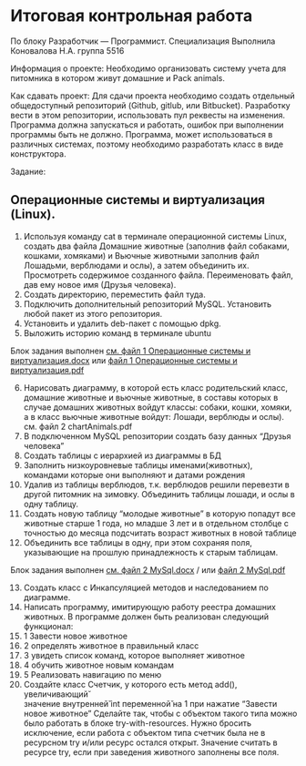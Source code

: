 # Итоговая контрольная работа 
По блоку Разработчик — Программист. Специализация
Выполнила Коновалова Н.А.
группа 5516

Информация о проекте:
Необходимо организовать систему учета для питомника в котором живут домашние и Pack animals.

Как сдавать проект:
Для сдачи проекта необходимо создать отдельный общедоступный репозиторий (Github, gitlub, или Bitbucket). 
Разработку вести в этом репозитории, использовать пул реквесты на изменения. Программа должна запускаться 
и работать, ошибок при выполнении программы быть не должно. Программа, может использоваться в различных 
системах, поэтому необходимо разработать класс в виде конструктора.

Задание:

## Операционные системы и виртуализация (Linux).

1. Используя команду cat в терминале операционной системы Linux, создать
два файла Домашние животные (заполнив файл собаками, кошками,
хомяками) и Вьючные животными заполнив файл Лошадьми, верблюдами и
ослы), а затем объединить их. Просмотреть содержимое созданного файла.
Переименовать файл, дав ему новое имя (Друзья человека).
2. Создать директорию, переместить файл туда.
3. Подключить дополнительный репозиторий MySQL. Установить любой пакет
из этого репозитория.
4. Установить и удалить deb-пакет с помощью dpkg.
5. Выложить историю команд в терминале ubuntu

Блок задания выполнен [см. файл 1 Операционные системы и виртуализация.docx](./1%20Операционные%20системы%20и%20виртуализация.docx)
или [файл 1 Операционные системы и виртуализация.pdf](./1%20Операционные%20системы%20и%20виртуализация.pdf)

6. Нарисовать диаграмму, в которой есть класс родительский класс, домашние
животные и вьючные животные, в составы которых в случае домашних
животных войдут классы: собаки, кошки, хомяки, а в класс вьючные животные
войдут: Лошади, верблюды и ослы). см. файл 2 chartAnimals.pdf
7. В подключенном MySQL репозитории создать базу данных “Друзья
человека”
8. Создать таблицы с иерархией из диаграммы в БД
9. Заполнить низкоуровневые таблицы именами(животных), командами
которые они выполняют и датами рождения
10. Удалив из таблицы верблюдов, т.к. верблюдов решили перевезти в другой
питомник на зимовку. Объединить таблицы лошади, и ослы в одну таблицу.
11. Создать новую таблицу “молодые животные” в которую попадут все
животные старше 1 года, но младше 3 лет и в отдельном столбце с точностью
до месяца подсчитать возраст животных в новой таблице
12. Объединить все таблицы в одну, при этом сохраняя поля, указывающие на
прошлую принадлежность к старым таблицам.

Блок задания выполнен [см. файл 2 MySql.docx](./2%20MySql.docx) / 
или [файл 2 MySql.pdf](./2%20MySql.pdf)

13. Создать класс с Инкапсуляцией методов и наследованием по диаграмме.
14. Написать программу, имитирующую работу реестра домашних животных.
В программе должен быть реализован следующий функционал:
14. 1 Завести новое животное
14. 2 определять животное в правильный класс
14. 3 увидеть список команд, которое выполняет животное
14. 4 обучить животное новым командам
14. 5 Реализовать навигацию по меню
15. Создайте класс Счетчик, у которого есть метод add(), увеличивающий̆  
значение внутренней̆  int переменной̆  на 1 при нажатие “Завести новое
животное” Сделайте так, чтобы с объектом такого типа можно было работать в
блоке try-with-resources. Нужно бросить исключение, если работа с объектом
типа счетчик была не в ресурсном try и/или ресурс остался открыт. Значение
считать в ресурсе try, если при заведения животного заполнены все поля.
